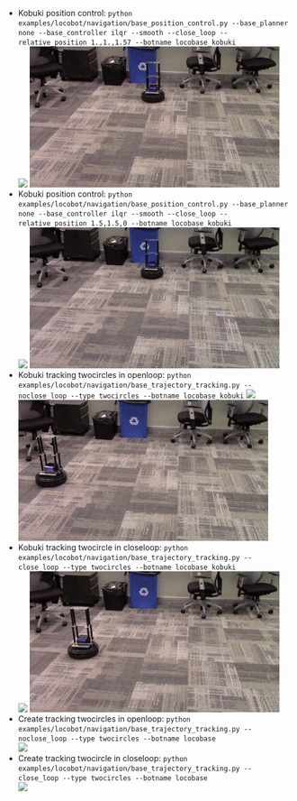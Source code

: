 - Kobuki position control: `python examples/locobot/navigation/base_position_control.py --base_planner none --base_controller ilqr --smooth --close_loop --relative_position 1.,1.,1.57 --botname locobase_kobuki`\
  <img src="runs/kobuki-position-control-smooth-close-1.png" height=250> <img src="runs/kobuki-position-control-smooth-close-1.gif" height=250>
- Kobuki position control: `python examples/locobot/navigation/base_position_control.py --base_planner none --base_controller ilqr --smooth --close_loop --relative_position 1.5,1.5,0 --botname locobase_kobuki`\
  <img src="runs/kobuki-position-control-smooth-close-2.png" height=250> <img src="runs/kobuki-position-control-smooth-close-2.gif" height=250>
- Kobuki tracking twocircles in openloop: `python examples/locobot/navigation/base_trajectory_tracking.py --noclose_loop --type twocircles --botname locobase_kobuki`
  <img src="runs/kobuki-twocircles-noclose.png" height=250> <img src="runs/kobuki-twocircles-noclose.gif" height=250>
- Kobuki tracking twocircle in closeloop: `python examples/locobot/navigation/base_trajectory_tracking.py --close_loop --type twocircles --botname locobase_kobuki` \
  <img src="runs/kobuki-twocircles-close.png" height=250> <img src="runs/kobuki-twocircles-close.gif" height=250>
- Create tracking twocircles in openloop: `python examples/locobot/navigation/base_trajectory_tracking.py --noclose_loop --type twocircles --botname locobase`\
  <img src="runs/create-twocircles-close0.png" height=250>
- Create tracking twocircle in closeloop: `python examples/locobot/navigation/base_trajectory_tracking.py --close_loop --type twocircles --botname locobase`\
  <img src="runs/create-twocircles-close1.png" height=250>
